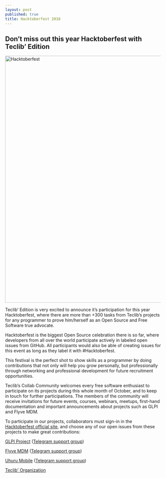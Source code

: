 ```yaml
---
layout: post
published: true
title: Hacktoberfest 2018
---
```


## Don’t miss out this year Hacktoberfest with Teclib’ Edition

<img class="center-block" src="{{ 'images/posts/hacktoberfest.jpg' | absolute_url }}"  width ="800" alt="Hacktoberfest">

Teclib’ Edition is very excited to announce it’s participation for this year Hacktoberfest, where there are more than +300 tasks from Teclib’s projects for any programmer to prove him/herself as an Open Source and Free Software true advocate.

Hacktoberfest is the biggest Open Source celebration there is so far, where developers from all over the world participate actively in labeled open issues from GitHub. All participants would also be able of creating issues for this event as long as they label it with #Hacktoberfest.

This festival is the perfect shot to show skills as a programmer by doing contributions that not only will help you grow personally, but professionally through networking and professional development for future recruitment opportunities. 

Teclib’s Collab Community welcomes every free software enthusiast to participate on its projects during this whole month of October, and to keep in touch for further participations. The members of the community will receive invitations for future events, courses, webinars, meetups, first-hand documentation and important announcements about projects such as GLPI and Flyve MDM.

To participate in our projects, collaborators must sign-in in the [Hacktoberfest official site](https://hacktoberfest.digitalocean.com/), and choose any of our open issues from these projects to make great contributions:

[GLPI Project](https://git.io/fxmYa)
([Telegram support group](https://t.me/glpien))

[Flyve MDM](https://git.io/fxmqt)
([Telegram support group](https://t.me/flyvemdm))

[Uhuru Mobile](https://git.io/fxmGq)
([Telegram support group](https://t.me/uhurumobile))

[Teclib' Organization](https://git.io/fxmsd)
